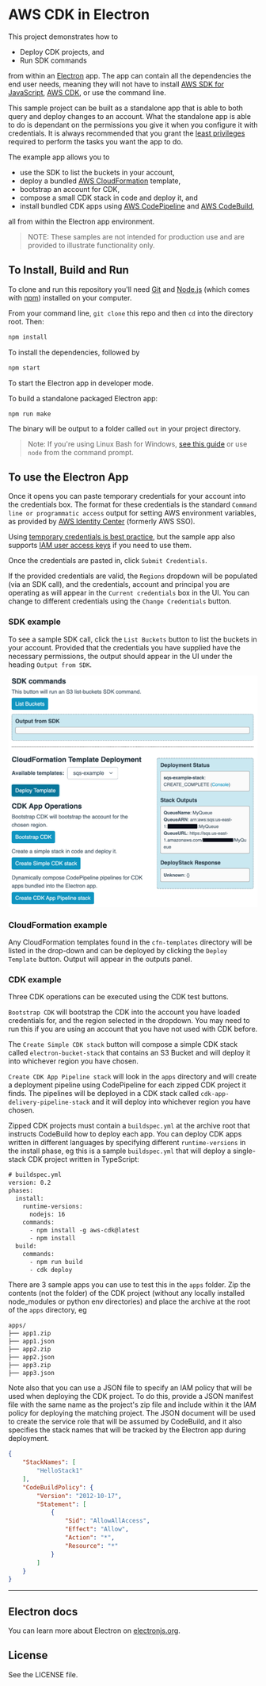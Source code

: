 # AWS CDK in Electron

This project demonstrates how to

* Deploy CDK projects, and
* Run SDK commands 

from within an [Electron](https://www.electronjs.org/) app. The app can contain all the dependencies the end user needs, meaning they will not have to install [AWS SDK for JavaScript](https://aws.amazon.com/sdk-for-javascript/), [AWS CDK](https://aws.amazon.com/cdk/), or use the command line.

This sample project can be built as a standalone app that is able to both query and deploy changes to an account. What the standalone app is able to do is dependant on the permissions you give it when you configure it with credentials. It is always recommended that you grant the [least privileges](https://docs.aws.amazon.com/IAM/latest/UserGuide/best-practices.html#grant-least-privilege) required to perform the tasks you want the app to do.

The example app allows you to 

* use the SDK to list the buckets in your account, 
* deploy a bundled [AWS CloudFormation](https://aws.amazon.com/cloudformation/) template,
* bootstrap an account for CDK, 
* compose a small CDK stack in code and deploy it, and 
* install bundled CDK apps using [AWS CodePipeline](https://aws.amazon.com/codepipeline/) and [AWS CodeBuild](https://aws.amazon.com/codebuild/), 

all from within the Electron app environment.

>NOTE: These samples are not intended for production use and are provided to illustrate functionality only.

## To Install, Build and Run

To clone and run this repository you'll need [Git](https://git-scm.com) and [Node.js](https://nodejs.org/en/download/) (which comes with [npm](http://npmjs.com)) installed on your computer. 

From your command line, `git clone` this repo and then `cd` into the directory root. Then:

```bash
npm install
```
To install the dependencies, followed by

```bash
npm start
```
To start the Electron app in developer mode.

To build a standalone packaged Electron app:

```
npm run make
```

The binary will be output to a folder called `out` in your project directory.

>Note: If you're using Linux Bash for Windows, [see this guide](https://www.howtogeek.com/261575/how-to-run-graphical-linux-desktop-applications-from-windows-10s-bash-shell/) or use `node` from the command prompt.


## To use the Electron App

Once it opens you can paste temporary credentials for your account into the credentials box. The format for these credentials is the standard `Command line or programmatic access` output for setting AWS environment variables, as provided by [AWS Identity Center](https://aws.amazon.com/iam/identity-center/) (formerly AWS SSO). 

Using [temporary credentials is best practice](https://docs.aws.amazon.com/IAM/latest/UserGuide/best-practices.html#bp-users-federation-idp), but the sample app also supports [IAM user access keys](https://docs.aws.amazon.com/IAM/latest/UserGuide/id_credentials_access-keys.html) if you need to use them. 

Once the credentials are pasted in, click `Submit Credentials`.

If the provided credentials are valid, the `Regions` dropdown will be populated (via an SDK call), and the credentials, account and principal you are operating as will appear in the `Current credentials` box in the UI. You can change to different credentials using the `Change Credentials` button.

### SDK example
To see a sample SDK call, click the `List Buckets` button to list the buckets in your account. Provided that the credentials you have supplied have the necessary permissions, the output should appear in the UI under the heading `Output from SDK`.

[<img src="assets/ui.png" width="600"/>](assets/ui.png)

### CloudFormation example
Any CloudFormation templates found in the `cfn-templates` directory will be listed in the drop-down and can be deployed by clicking the `Deploy Template` button. Output will appear in the outputs panel.

### CDK example
Three CDK operations can be executed using the CDK test buttons. 

`Bootstrap CDK` will bootstrap the CDK into the account you have loaded credentials for, and the region selected in the dropdown. You may need to run this if you are using an account that you have not used with CDK before.

The `Create Simple CDK stack` button will compose a simple CDK stack called `electron-bucket-stack` that contains an S3 Bucket and will deploy it into whichever region you have chosen.

`Create CDK App Pipeline stack` will look in the `apps` directory and will create a deployment pipeline using CodePipeline for each zipped CDK project it finds. The pipelines will be deployed in a CDK stack called `cdk-app-delivery-pipeline-stack` and it will deploy into whichever region you have chosen.

Zipped CDK projects must contain a `buildspec.yml` at the archive root that instructs CodeBuild how to deploy each app. You can deploy CDK apps written in different languages by specifying different `runtime-versions` in the install phase, eg this is a sample `buildspec.yml` that will deploy a single-stack CDK project written in TypeScript:

```
# buildspec.yml
version: 0.2
phases:
  install:
    runtime-versions:
      nodejs: 16
    commands:
      - npm install -g aws-cdk@latest
      - npm install
  build:
    commands:
      - npm run build
      - cdk deploy
```

There are 3 sample apps you can use to test this in the `apps` folder. Zip the contents (not the folder) of the CDK project (without any locally installed node_modules or python env directories) and place the archive at the root of the `apps` directory, eg

```
apps/
├── app1.zip
├── app1.json
├── app2.zip
├── app2.json
├── app3.zip
├── app3.json
```

Note also that you can use a JSON file to specify an IAM policy that will be used when deploying the CDK project. To do this, provide a JSON manifest file with the same name as the project's zip file and include within it the IAM policy for deploying the matching project. The JSON document will be used to create the service role that will be assumed by CodeBuild, and it also specifies the stack names that will be tracked by the Electron app during deployment.

``` json
{
    "StackNames": [
        "HelloStack1"
    ],
    "CodeBuildPolicy": {
        "Version": "2012-10-17",
        "Statement": [
            {
                "Sid": "AllowAllAccess",
                "Effect": "Allow",
                "Action": "*",
                "Resource": "*"
            }
        ]
    }
}
```
------

## Electron docs

You can learn more about Electron on [electronjs.org](https://electronjs.org/).

## License

See the LICENSE file.
